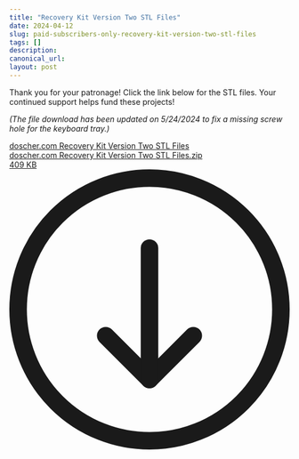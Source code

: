 ```yaml
---
title: "Recovery Kit Version Two STL Files"
date: 2024-04-12
slug: paid-subscribers-only-recovery-kit-version-two-stl-files
tags: []
description: 
canonical_url: 
layout: post
---
```

<p>Thank you for your patronage!  Click the link below for the STL files.  Your continued support helps fund these projects!</p><p><em>(The file download has been updated on 5/24/2024 to fix a missing screw hole for the keyboard tray.)</em></p><div class="kg-card kg-file-card"><a class="kg-file-card-container" href="https://github.com/jdoscher/" title="Download" download=""><div class="kg-file-card-contents"><div class="kg-file-card-title">doscher.com Recovery Kit Version Two STL Files</div><div class="kg-file-card-caption"></div><div class="kg-file-card-metadata"><div class="kg-file-card-filename">doscher.com Recovery Kit Version Two STL Files.zip</div><div class="kg-file-card-filesize">409 KB</div></div></div><div class="kg-file-card-icon"><svg viewBox="0 0 24 24"><defs><style>.a{fill:none;stroke:currentColor;stroke-linecap:round;stroke-linejoin:round;stroke-width:1.5px;}</style></defs><title>download-circle</title><polyline class="a" points="8.25 14.25 12 18 15.75 14.25"></polyline><line class="a" x1="12" y1="6.75" x2="12" y2="18"></line><circle class="a" cx="12" cy="12" r="11.25"></circle></svg></div></a></div>
